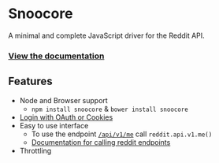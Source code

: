 # Snoocore

A minimal and complete JavaScript driver for the Reddit API.

### [View the documentation](http://trevorsenior.github.io/snoocore)

## Features

 - Node and Browser support
   - `npm install snoocore` & `bower install snoocore`
 - [Login with OAuth or Cookies](http://trevorsenior.github.io/snoocore/login.html)
 - Easy to use interface
   - To use the endpoint [`/api/v1/me`](http://www.reddit.com/dev/api#GET_api_v1_me) call `reddit.api.v1.me()`
   - [Documentation for calling reddit endpoints](http://trevorsenior.github.io/snoocore/basicUsage.html)
 - Throttling

